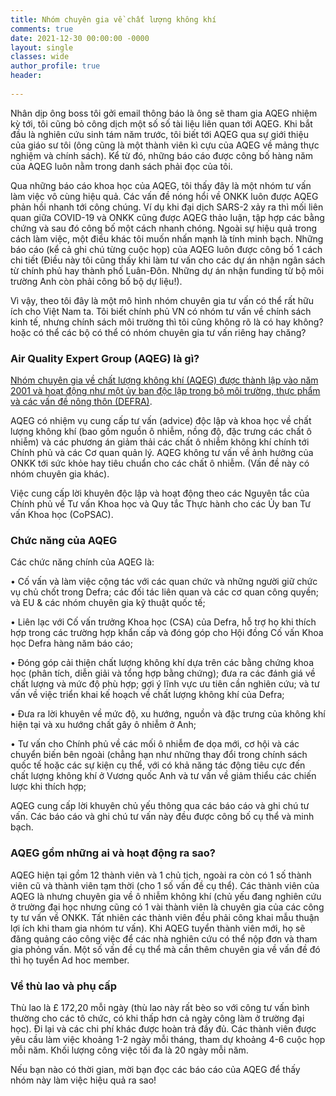 ```yaml
---
title: Nhóm chuyên gia về chất lượng không khí
comments: true
date: 2021-12-30 00:00:00 -0000
layout: single
classes: wide
author_profile: true
header:
  
---
```



Nhân dịp ông boss tôi gởi email thông báo là ông sẽ tham gia AQEG nhiệm kỳ tới, 
tôi cũng bỏ công dịch một số số tài liệu liên quan tới AQEG. Khi bắt đầu là nghiên cứu sinh tám năm trước, tôi biết tới AQEG qua sự giới thiệu của giáo sư tôi (ông cũng là một thành viên kì cựu của AQEG về mảng thực nghiệm và chính sách). Kể từ đó, những báo cáo được công bố hàng năm của AQEG luôn nằm trong danh sách phải đọc của tôi. 

Qua những báo cáo khoa học của AQEG, tôi thấy đây là một nhóm tư vấn làm việc vô cùng hiệu quả. Các vấn đề nóng hổi về ONKK luôn được AQEG phản hồi nhanh tới công chúng.
Ví dụ khi đại dịch SARS-2 xảy ra thì mối liên quan giữa COVID-19 và ONKK cũng được AQEG thảo luận, 
tập hợp các bằng chứng và sau đó công bố một cách nhanh chóng.
Ngoài sự hiệu quả trong cách làm việc, một điều khác tôi muốn nhấn mạnh là tính minh bạch. 
Những báo cáo (kể cả ghi chú từng cuộc họp) của AQEG luôn được công bố 1 cách chi tiết
(Điều này tôi cũng thấy khi làm tư vấn cho các dự án nhận ngân sách từ chính phủ hay thành phố Luân-Đôn. 
Những dự án nhận funding từ bộ môi trường Anh còn phải công bố bộ dự liệu!).

Vì vậy, theo tôi đây là một mô hình nhóm chuyên gia tư vấn có thể rất hữu ích cho Việt Nam ta. 
Tôi biết chính phủ VN có nhóm tư vấn về chính sách kinh tế, 
nhưng chính sách môi trường thì tôi cũng không rõ là có hay không? 
hoặc có thể các bộ có thể có nhóm chuyên gia tư vấn riêng hay chăng? 

### Air Quality Expert Group (AQEG) là gì?

[Nhóm chuyên gia về chất lượng không khí (AQEG) được thành lập vào năm 2001 và hoạt động như một ủy ban độc lập 
trong bộ môi trường, thực phẩm và các vấn đề nông thôn (DEFRA)](https://uk-air.defra.gov.uk/research/aqeg/).

AQEG có nhiệm vụ cung cấp tư vấn (advice) độc lập và khoa học về chất lượng không khí (bao gồm nguồn ô nhiễm, nồng độ, đặc trưng các chất ô nhiễm) và
các phương án giảm thải các chất ô nhiễm không khí chính tới Chính phủ và các Cơ quan quản lý. 
AQEG không tư vấn về ảnh hưởng của ONKK tới sức khỏe hay tiêu chuẩn cho các chất ô nhiễm. (Vấn đề này có nhóm chuyên gia khác).

Việc cung cấp lời khuyên độc lập và hoạt động theo các Nguyên tắc của Chính phủ về
Tư vấn Khoa học và Quy tắc Thực hành cho các Ủy ban Tư vấn Khoa học
(CoPSAC). 

### Chức năng của AQEG

Các chức năng chính của AQEG là:

• Cố vấn và làm việc cộng tác với các quan chức và những người giữ chức vụ chủ chốt trong Defra; các đối tác liên quan và các cơ quan công quyền; và EU &
các nhóm chuyên gia kỹ thuật quốc tế;

• Liên lạc với Cố vấn trưởng Khoa học (CSA) của Defra, hỗ trợ họ khi thích hợp
trong các trường hợp khẩn cấp và đóng góp cho Hội đồng Cố vấn Khoa học Defra hàng năm
báo cáo;

• Đóng góp cải thiện chất lượng không khí dựa trên các bằng chứng khoa học (phân tích, diễn giải
và tổng hợp bằng chứng); đưa ra các đánh giá về chất lượng và mức độ phù hợp; gợi ý
lĩnh vực ưu tiên cần nghiên cứu; và tư vấn về việc triển khai kế hoạch về chất lượng không khí của Defra;

• Đưa ra lời khuyên về mức độ, xu hướng, nguồn và đặc trưng của không khí hiện tại và xu hướng
chất gây ô nhiễm ở Anh;

• Tư vấn cho Chính phủ về các mối ô nhiễm đe dọa mới, cơ hội và
các chuyển biến bên ngoài (chẳng hạn như những thay đổi trong chính sách quốc tế hoặc các sự kiện cụ thể, với
có khả năng tác động tiêu cực đến chất lượng không khí ở Vương quốc Anh và tư vấn về giảm thiểu
các chiến lược khi thích hợp;

AQEG cung cấp lời khuyên chủ yếu thông qua các báo cáo và ghi chú tư vấn. Các báo cáo và ghi chú tư vấn này đều được công bố cụ thể và minh bạch.

### AQEG gồm những ai và hoạt động ra sao?

AQEG hiện tại gồm 12 thành viên và 1 chủ tịch, ngoài ra còn có 1 số thành viên cũ và thành viên tạm thời (cho 1 số vấn đề cụ thể).
Các thành viên của AQEG là nhưng chuyên gia về ô nhiễm không khí (chủ yếu đang nghiên cứu ở trường đại học nhưng cũng có 1 vài thành viên là chuyên gia của các công ty tư vấn về ONKK. Tất nhiên các thành viên đều phải công khai mẫu thuận lợi ích khi tham gia nhóm tư vấn). Khi AQEG tuyển thành viên mới, họ sẽ đăng quảng cáo công việc để các nhà nghiên cứu có thể nộp đơn và tham gia phỏng vấn. 
Một số vấn đề cụ thể mà cần thêm chuyên gia về vấn đề đó thì họ tuyển Ad hoc member.

### Về thù lao và phụ cấp
Thù lao là £ 172,20 mỗi ngày (thù lao này rất bèo so với công tư vấn bình thường cho các tô chức, 
có khi thấp hơn cả ngày công làm ở trường đại học). Đi lại và các chi phí khác được hoàn trả đầy đủ. 
Các thành viên được yêu cầu làm việc khoảng 1-2 ngày mỗi tháng, tham dự khoảng 4-6 cuộc họp mỗi năm. 
Khối lượng công việc tối đa là 20 ngày mỗi năm.

Nếu bạn nào có thời gian, mời bạn đọc các báo cáo của AQEG để thấy nhóm này làm việc hiệu quả ra sao!

